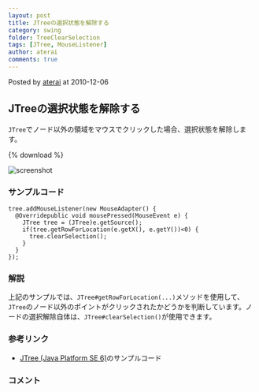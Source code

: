 ```yaml
---
layout: post
title: JTreeの選択状態を解除する
category: swing
folder: TreeClearSelection
tags: [JTree, MouseListener]
author: aterai
comments: true
---
```


Posted by [aterai](http://terai.xrea.jp/aterai.html) at 2010-12-06

## JTreeの選択状態を解除する
`JTree`でノード以外の領域をマウスでクリックした場合、選択状態を解除します。

{% download %}

![screenshot](https://lh6.googleusercontent.com/_9Z4BYR88imo/TQTWDzni-uI/AAAAAAAAAoo/r6UW4JENwgI/s800/TreeClearSelection.png)

### サンプルコード
<pre class="prettyprint"><code>tree.addMouseListener(new MouseAdapter() {
  @Overridepublic void mousePressed(MouseEvent e) {
    JTree tree = (JTree)e.getSource();
    if(tree.getRowForLocation(e.getX(), e.getY())&lt;0) {
      tree.clearSelection();
    }
  }
});
</code></pre>

### 解説
上記のサンプルでは、`JTree#getRowForLocation(...)`メソッドを使用して、`JTree`のノード以外のポイントがクリックされたかどうかを判断しています。ノードの選択解除自体は、`JTree#clearSelection()`が使用できます。

### 参考リンク
- [JTree (Java Platform SE 6)](http://docs.oracle.com/javase/jp/6/api/javax/swing/JTree.html)のサンプルコード

<!-- dummy comment line for breaking list -->

### コメント
